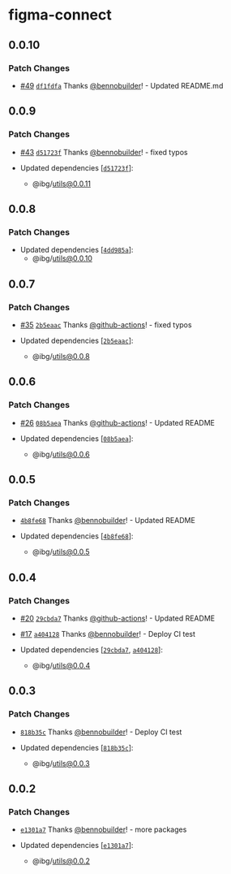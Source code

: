 # figma-connect

## 0.0.10

### Patch Changes

- [#49](https://github.com/builder-group/monorepo/pull/49) [`df1fdfa`](https://github.com/builder-group/monorepo/commit/df1fdfa0971048452041354681b73f10b2908aa1) Thanks [@bennobuilder](https://github.com/bennobuilder)! - Updated README.md

## 0.0.9

### Patch Changes

- [#43](https://github.com/builder-group/monorepo/pull/43) [`d51723f`](https://github.com/builder-group/monorepo/commit/d51723fdfb62347654e07e307a382e743f44bc52) Thanks [@bennobuilder](https://github.com/bennobuilder)! - fixed typos

- Updated dependencies [[`d51723f`](https://github.com/builder-group/monorepo/commit/d51723fdfb62347654e07e307a382e743f44bc52)]:
  - @ibg/utils@0.0.11

## 0.0.8

### Patch Changes

- Updated dependencies [[`4dd985a`](https://github.com/builder-group/monorepo/commit/4dd985a432a4197324792cb25d7df3c0f9ccc912)]:
  - @ibg/utils@0.0.10

## 0.0.7

### Patch Changes

- [#35](https://github.com/builder-group/monorepo/pull/35) [`2b5eaac`](https://github.com/builder-group/monorepo/commit/2b5eaacff65850dfb473c376f3907aff85f613a9) Thanks [@github-actions](https://github.com/apps/github-actions)! - fixed typos

- Updated dependencies [[`2b5eaac`](https://github.com/builder-group/monorepo/commit/2b5eaacff65850dfb473c376f3907aff85f613a9)]:
  - @ibg/utils@0.0.8

## 0.0.6

### Patch Changes

- [#26](https://github.com/builder-group/monorepo/pull/26) [`08b5aea`](https://github.com/builder-group/monorepo/commit/08b5aea3ff12687fec6d7a35a394d6945a5bc408) Thanks [@github-actions](https://github.com/apps/github-actions)! - Updated README

- Updated dependencies [[`08b5aea`](https://github.com/builder-group/monorepo/commit/08b5aea3ff12687fec6d7a35a394d6945a5bc408)]:
  - @ibg/utils@0.0.6

## 0.0.5

### Patch Changes

- [`4b8fe68`](https://github.com/builder-group/monorepo/commit/4b8fe685450181f2f3eefca0a88597c591d6c3e4) Thanks [@bennobuilder](https://github.com/bennobuilder)! - Updated README

- Updated dependencies [[`4b8fe68`](https://github.com/builder-group/monorepo/commit/4b8fe685450181f2f3eefca0a88597c591d6c3e4)]:
  - @ibg/utils@0.0.5

## 0.0.4

### Patch Changes

- [#20](https://github.com/builder-group/monorepo/pull/20) [`29cbda7`](https://github.com/builder-group/monorepo/commit/29cbda7ba2e98d626d6c5c38ded4c61e236dd019) Thanks [@github-actions](https://github.com/apps/github-actions)! - Updated README

- [#17](https://github.com/builder-group/monorepo/pull/17) [`a404128`](https://github.com/builder-group/monorepo/commit/a404128d187354ea60ac788a62171f15686ddcb0) Thanks [@bennobuilder](https://github.com/bennobuilder)! - Deploy CI test

- Updated dependencies [[`29cbda7`](https://github.com/builder-group/monorepo/commit/29cbda7ba2e98d626d6c5c38ded4c61e236dd019), [`a404128`](https://github.com/builder-group/monorepo/commit/a404128d187354ea60ac788a62171f15686ddcb0)]:
  - @ibg/utils@0.0.4

## 0.0.3

### Patch Changes

- [`818b35c`](https://github.com/builder-group/monorepo/commit/818b35c51ad86dbd56b819e8c23551d328f0c131) Thanks [@bennobuilder](https://github.com/bennobuilder)! - Deploy CI test

- Updated dependencies [[`818b35c`](https://github.com/builder-group/monorepo/commit/818b35c51ad86dbd56b819e8c23551d328f0c131)]:
  - @ibg/utils@0.0.3

## 0.0.2

### Patch Changes

- [`e1301a7`](https://github.com/builder-group/monorepo/commit/e1301a7d9ac7afb6d97395c9b08ff991ddc340af) Thanks [@bennobuilder](https://github.com/bennobuilder)! - more packages

- Updated dependencies [[`e1301a7`](https://github.com/builder-group/monorepo/commit/e1301a7d9ac7afb6d97395c9b08ff991ddc340af)]:
  - @ibg/utils@0.0.2
